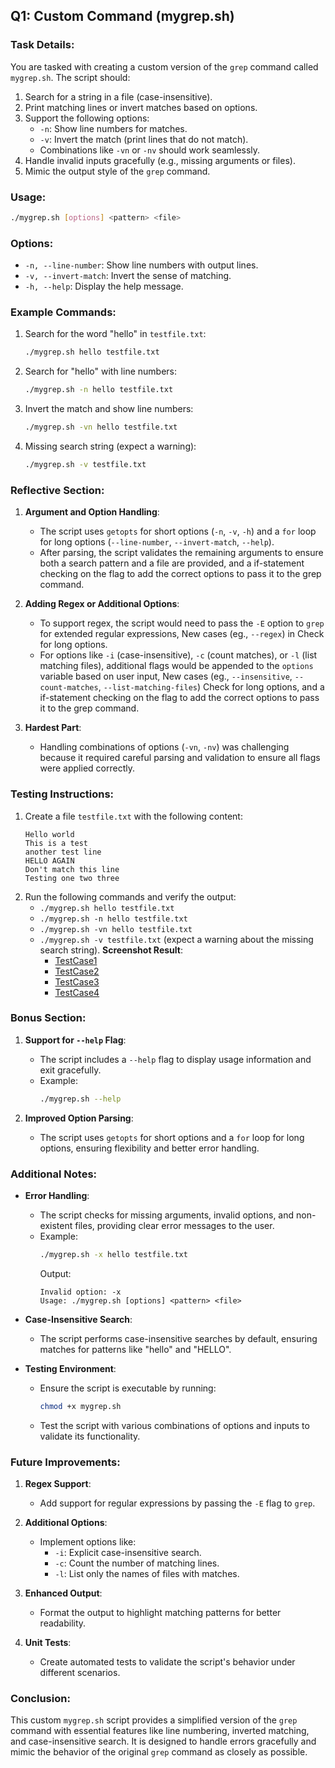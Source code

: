 ## Q1: Custom Command (mygrep.sh)

### Task Details:
You are tasked with creating a custom version of the `grep` command called `mygrep.sh`. The script should:
1. Search for a string in a file (case-insensitive).
2. Print matching lines or invert matches based on options.
3. Support the following options:
   - `-n`: Show line numbers for matches.
   - `-v`: Invert the match (print lines that do not match).
   - Combinations like `-vn` or `-nv` should work seamlessly.
4. Handle invalid inputs gracefully (e.g., missing arguments or files).
5. Mimic the output style of the `grep` command.

### Usage:
```bash
./mygrep.sh [options] <pattern> <file>
```

### Options:
- `-n, --line-number`: Show line numbers with output lines.
- `-v, --invert-match`: Invert the sense of matching.
- `-h, --help`: Display the help message.

### Example Commands:
1. Search for the word "hello" in `testfile.txt`:
   ```bash
   ./mygrep.sh hello testfile.txt
   ```
2. Search for "hello" with line numbers:
   ```bash
   ./mygrep.sh -n hello testfile.txt
   ```
3. Invert the match and show line numbers:
   ```bash
   ./mygrep.sh -vn hello testfile.txt
   ```
4. Missing search string (expect a warning):
   ```bash
   ./mygrep.sh -v testfile.txt
   ```

### Reflective Section:
1. **Argument and Option Handling**:
   - The script uses `getopts` for short options (`-n`, `-v`, `-h`) and a `for` loop for long options (`--line-number`, `--invert-match`, `--help`).
   - After parsing, the script validates the remaining arguments to ensure both a search pattern and a file are provided, and a if-statement checking on the flag to add the correct options to pass it to the grep command.

2. **Adding Regex or Additional Options**:
   - To support regex, the script would need to pass the `-E` option to `grep` for extended regular expressions, New cases (eg., `--regex`) in Check for long options.
   - For options like `-i` (case-insensitive), `-c` (count matches), or `-l` (list matching files), additional flags would be appended to the `options` variable based on user input, New cases (eg., `--insensitive`, `--count-matches`, `--list-matching-files`) Check for long options, and a if-statement checking on the flag to add the correct options to pass it to the grep command.

3. **Hardest Part**:
   - Handling combinations of options (`-vn`, `-nv`) was challenging because it required careful parsing and validation to ensure all flags were applied correctly.

### Testing Instructions:
1. Create a file `testfile.txt` with the following content:
   ```
   Hello world
   This is a test
   another test line
   HELLO AGAIN
   Don't match this line
   Testing one two three
   ```
2. Run the following commands and verify the output:
   - `./mygrep.sh hello testfile.txt`
   - `./mygrep.sh -n hello testfile.txt`
   - `./mygrep.sh -vn hello testfile.txt`
   - `./mygrep.sh -v testfile.txt` (expect a warning about the missing search string).
   **Screenshot Result**:
        - [TestCase1](./Screenshots/TestCase1.png)
        - [TestCase2](./Screenshots/TestCase2.png)
        - [TestCase3](./Screenshots/TestCase3.png)
        - [TestCase4](./Screenshots/TestCase4.png)

### Bonus Section:
1. **Support for `--help` Flag**:
   - The script includes a `--help` flag to display usage information and exit gracefully.
   - Example:
     ```bash
     ./mygrep.sh --help
     ```

2. **Improved Option Parsing**:
   - The script uses `getopts` for short options and a `for` loop for long options, ensuring flexibility and better error handling.

### Additional Notes:
- **Error Handling**:
  - The script checks for missing arguments, invalid options, and non-existent files, providing clear error messages to the user.
  - Example:
    ```bash
    ./mygrep.sh -x hello testfile.txt
    ```
    Output:
    ```
    Invalid option: -x
    Usage: ./mygrep.sh [options] <pattern> <file>
    ```

- **Case-Insensitive Search**:
  - The script performs case-insensitive searches by default, ensuring matches for patterns like "hello" and "HELLO".

- **Testing Environment**:
  - Ensure the script is executable by running:
    ```bash
    chmod +x mygrep.sh
    ```
  - Test the script with various combinations of options and inputs to validate its functionality.

### Future Improvements:
1. **Regex Support**:
   - Add support for regular expressions by passing the `-E` flag to `grep`.

2. **Additional Options**:
   - Implement options like:
     - `-i`: Explicit case-insensitive search.
     - `-c`: Count the number of matching lines.
     - `-l`: List only the names of files with matches.

3. **Enhanced Output**:
   - Format the output to highlight matching patterns for better readability.

4. **Unit Tests**:
   - Create automated tests to validate the script's behavior under different scenarios.

### Conclusion:
This custom `mygrep.sh` script provides a simplified version of the `grep` command with essential features like line numbering, inverted matching, and case-insensitive search. It is designed to handle errors gracefully and mimic the behavior of the original `grep` command as closely as possible.
